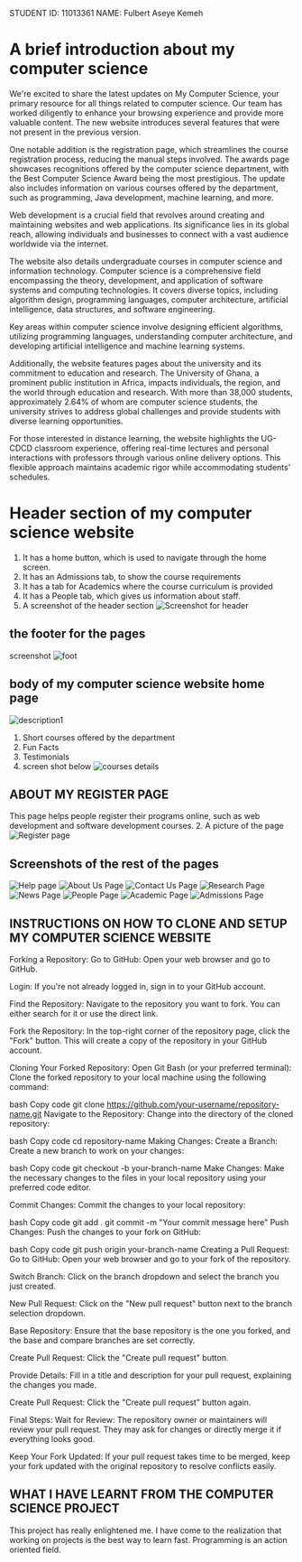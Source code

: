 STUDENT ID: 11013361
NAME: Fulbert Aseye Kemeh
# A brief introduction about my computer science

We're excited to share the latest updates on My Computer Science, your primary resource for all things related to computer science. Our team has worked diligently to enhance your browsing experience and provide more valuable content. The new website introduces several features that were not present in the previous version.

One notable addition is the registration page, which streamlines the course registration process, reducing the manual steps involved. The awards page showcases recognitions offered by the computer science department, with the Best Computer Science Award being the most prestigious. The update also includes information on various courses offered by the department, such as programming, Java development, machine learning, and more.

Web development is a crucial field that revolves around creating and maintaining websites and web applications. Its significance lies in its global reach, allowing individuals and businesses to connect with a vast audience worldwide via the internet.

The website also details undergraduate courses in computer science and information technology. Computer science is a comprehensive field encompassing the theory, development, and application of software systems and computing technologies. It covers diverse topics, including algorithm design, programming languages, computer architecture, artificial intelligence, data structures, and software engineering.

Key areas within computer science involve designing efficient algorithms, utilizing programming languages, understanding computer architecture, and developing artificial intelligence and machine learning systems.

Additionally, the website features pages about the university and its commitment to education and research. The University of Ghana, a prominent public institution in Africa, impacts individuals, the region, and the world through education and research. With more than 38,000 students, approximately 2.64% of whom are computer science students, the university strives to address global challenges and provide students with diverse learning opportunities.

For those interested in distance learning, the website highlights the UG-CDCD classroom experience, offering real-time lectures and personal interactions with professors through various online delivery options. This flexible approach maintains academic rigor while accommodating students' schedules.


# Header section of my computer science website 
1. It has a home button, which is used to navigate through the home screen.
2. It has an Admissions tab, to show the course requirements
3. It has a tab for Academics where the course curriculum is provided
4. It has a People tab, which gives us information about staff.
5. A screenshot of the header section
![Screenshot for header]("/Screenshots/Screenshot%202023-11-28%20213201")
## the footer for the pages
screenshot
![foot](/Screenshots/Screenshot%202023-11-28%20213359.png)

## body of my computer science website home page
![description1](/Screenshots/Screenshot%202023-11-28%20211617.png)

1. Short courses offered by the department
2. Fun Facts
3. Testimonials
5. screen shot below
   ![courses details](Screenshots/Screenshot%202023-11-28%20211617.png)
## ABOUT MY REGISTER PAGE
This page helps people register their programs online, such as web development and software development courses.
2. A picture of the page
   ![Register page](Screenshots/Screenshot%202023-11-28%20211737.png)
## Screenshots of the rest of the pages
   ![Help page](/Screenshots/Screenshot%202023-11-28%20211749.png)
    ![About Us Page](/Screenshots/Screenshot%202023-11-28%20211828.png)
    ![Contact Us Page](/Screenshots/Screenshot%202023-11-28%20211803.png)
    ![Research Page](/Screenshots/Screenshot%202023-11-28%20211725.png)
    ![News Page](/Screenshots/Screenshot%202023-11-28%20211700.png)
    ![People Page](/Screenshots/Screenshot%202023-11-28%20211714.png)
    ![Academic Page](/Screenshot/Screenshot%202023-11-28%20211634.png)
    ![Admissions Page](/Screenshots/Screenshot%202023-11-28%20211650.png)
## INSTRUCTIONS ON HOW TO CLONE AND SETUP MY COMPUTER SCIENCE WEBSITE
Forking a Repository:
Go to GitHub:
Open your web browser and go to GitHub.

Login:
If you're not already logged in, sign in to your GitHub account.

Find the Repository:
Navigate to the repository you want to fork. You can either search for it or use the direct link.

Fork the Repository:
In the top-right corner of the repository page, click the "Fork" button. This will create a copy of the repository in your GitHub account.

Cloning Your Forked Repository:
Open Git Bash (or your preferred terminal):
Clone the forked repository to your local machine using the following command:

bash
Copy code
git clone https://github.com/your-username/repository-name.git
Navigate to the Repository:
Change into the directory of the cloned repository:

bash
Copy code
cd repository-name
Making Changes:
Create a Branch:
Create a new branch to work on your changes:

bash
Copy code
git checkout -b your-branch-name
Make Changes:
Make the necessary changes to the files in your local repository using your preferred code editor.

Commit Changes:
Commit the changes to your local repository:

bash
Copy code
git add .
git commit -m "Your commit message here"
Push Changes:
Push the changes to your fork on GitHub:

bash
Copy code
git push origin your-branch-name
Creating a Pull Request:
Go to GitHub:
Open your web browser and go to your fork of the repository.

Switch Branch:
Click on the branch dropdown and select the branch you just created.

New Pull Request:
Click on the "New pull request" button next to the branch selection dropdown.

Base Repository:
Ensure that the base repository is the one you forked, and the base and compare branches are set correctly.

Create Pull Request:
Click the "Create pull request" button.

Provide Details:
Fill in a title and description for your pull request, explaining the changes you made.

Create Pull Request:
Click the "Create pull request" button again.

Final Steps:
Wait for Review:
The repository owner or maintainers will review your pull request. They may ask for changes or directly merge it if everything looks good.

Keep Your Fork Updated:
If your pull request takes time to be merged, keep your fork updated with the original repository to resolve conflicts easily.
 ## WHAT I HAVE LEARNT FROM THE COMPUTER SCIENCE PROJECT
 This project has really enlightened me. I have come to the realization that working on projects is the best way to learn fast. Programming is an action oriented field.
